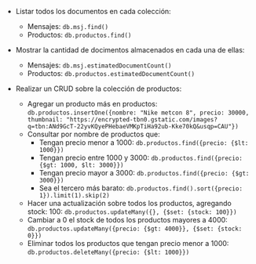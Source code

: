 - Listar todos los documentos en cada colección:

  - Mensajes: `db.msj.find()`
  - Productos: `db.productos.find()`

- Mostrar la cantidad de docimentos almacenados en cada una de ellas:

  - Mensajes: `db.msj.estimatedDocumentCount()`
  - Productos: `db.productos.estimatedDocumentCount()`

- Realizar un CRUD sobre la colección de productos:
  - Agregar un producto más en productos: `db.productos.insertOne({nombre: "Nike metcon 8", precio: 30000, thumbnail: "https://encrypted-tbn0.gstatic.com/images?q=tbn:ANd9GcT-22yvKQyePHebaeVMKpTiHa92ub-Kke70kQ&usqp=CAU"})`
  - Consultar por nombre de productos que:
    - Tengan precio menor a 1000: `db.productos.find({precio: {$lt: 1000}})`
    - Tengan precio entre 1000 y 3000: `db.productos.find({precio: {$gt: 1000, $lt: 3000}})`
    - Tengan precio mayor a 3000: `db.productos.find({precio: {$gt: 3000}})`
    - Sea el tercero más barato: `db.productos.find().sort({precio: 1}).limit(1).skip(2)`
  - Hacer una actualización sobre todos los productos, agregando stock: 100: `db.productos.updateMany({}, {$set: {stock: 100}})`
  - Cambiar a 0 el stock de todos los productos mayores a 4000: `db.productos.updateMany({precio: {$gt: 4000}}, {$set: {stock: 0}})`
  - Eliminar todos los productos que tengan precio menor a 1000: `db.productos.deleteMany({precio: {$lt: 1000}})`